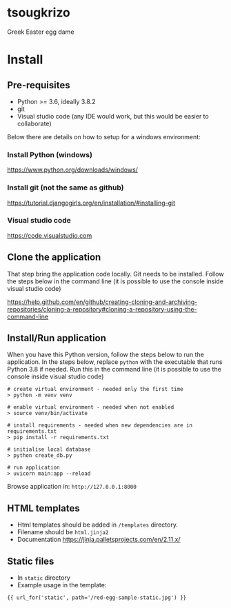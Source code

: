 # tsougkrizo
Greek Easter egg dame


# Install

## Pre-requisites

* Python >= 3.6, ideally 3.8.2 
* git
* Visual studio code (any IDE would work, but this would be easier to collaborate)

Below there are details on how to setup for a windows environment:

### Install Python (windows)
https://www.python.org/downloads/windows/

### Install git (not the same as github)
https://tutorial.djangogirls.org/en/installation/#installing-git

### Visual studio code
https://code.visualstudio.com

## Clone the application
That step bring the application code locally. Git needs to be installed. Follow the steps below in the command line (it is possible to use the console inside visual studio code)

https://help.github.com/en/github/creating-cloning-and-archiving-repositories/cloning-a-repository#cloning-a-repository-using-the-command-line

## Install/Run application

When you have this Python version, follow the steps below to run the application. In the steps below, replace `python` with the executable that runs Python 3.8 if needed. Run this in the command line (it is possible to use the console inside visual studio code)


```
# create virtual environment - needed only the first time
> python -m venv venv

# enable virtual environment - needed when not enabled
> source venv/bin/activate

# install requirements - needed when new dependencies are in requirements.txt
> pip install -r requirements.txt

# initialise local database
> python create_db.py

# run application
> uvicorn main:app --reload
```

Browse application in: `http://127.0.0.1:8000`

## HTML templates

* Html templates should be added in `/templates` directory.
* Filename should be `html.jinja2`
* Documentation https://jinja.palletsprojects.com/en/2.11.x/

## Static files

* In `static` directory
* Example usage in the template:
```
{{ url_for('static', path='/red-egg-sample-static.jpg') }}
```
